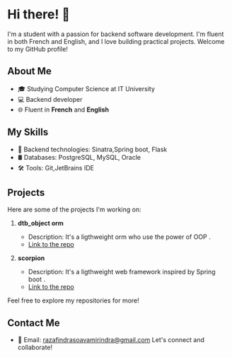 # Hi there! 👋

I'm a student with a passion for backend software development. I'm fluent in both French and English, and I love building practical projects. Welcome to my GitHub profile!

## About Me

- 🎓 Studying Computer Science at IT University
- 💻 Backend developer
- 🌐 Fluent in **French** and **English**

## My Skills

- 🚀 Backend technologies: Sinatra,Spring boot, Flask
- 🛢️ Databases: PostgreSQL, MySQL, Oracle
- 🛠️ Tools: Git,JetBrains IDE

## Projects

Here are some of the projects I'm working on:

1. **dtb_object orm**
   - Description: It's a ligthweight orm who use the power of OOP .
   - [Link to the repo](https://github.com/ovoc01/dtbobject_framework)

2. **scorpion**
   - Description: It's a ligthweight web framework inspired by Spring boot .
   - [Link to the repo](https://github.com/ovoc01/frameworks)


Feel free to explore my repositories for more!

## Contact Me

- 📧 Email: [razafindrasoavamirindra@gmail.com](mailto:razafindrasoavamirindra@gmail.com)
Let's connect and collaborate!

<!--
**ovoc01/ovoc01** is a ✨ _special_ ✨ repository because its `README.md` (this file) appears on your GitHub profile.

Here are some ideas to get you started:

- 🔭 I’m currently working on ...
- 🌱 I’m currently learning ...
- 👯 I’m looking to collaborate on ...
- 🤔 I’m looking for help with ...
- 💬 Ask me about ...
- 📫 How to reach me: ...
- 😄 Pronouns: ...
- ⚡ Fun fact: ...
-->
